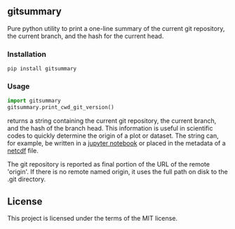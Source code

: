 ## gitsummary

Pure python utility to print a one-line summary of the current git repository, the current branch, and the hash for the current head.

### Installation

``` shell
pip install gitsummary
```

### Usage

``` python
import gitsummary
gitsummary.print_cwd_git_version()
```


returns a string containing the current git repository, the current branch, and the hash of the branch head.  This information is useful in scientific codes to quickly determine the origin of a plot or dataset.  The string can, for example, be written in a [jupyter notebook](https://jupyter.org/) or placed in the metadata of a [netcdf](https://www.unidata.ucar.edu/software/netcdf/) file.  

The git repository is reported as final portion of the URL of the remote 'origin'.  If there is no remote named origin, it uses the full path on disk to the .git directory.   

## License

This project is licensed under the terms of the MIT license.

